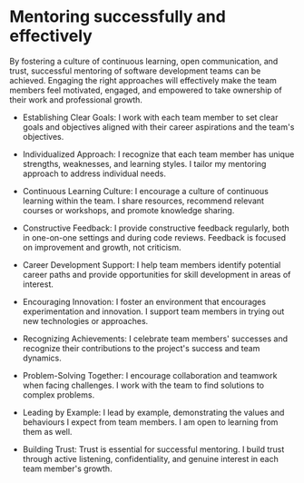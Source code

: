 # Mentoring successfully and effectively

By fostering a culture of continuous learning, open communication, and trust, successful mentoring of software development teams can be achieved.
Engaging the right approaches will effectively make the team members feel motivated, engaged, and empowered to take ownership of their work and professional growth.

- Establishing Clear Goals: I work with each team member to set clear goals and objectives aligned with their career aspirations and the team's objectives.

- Individualized Approach: I recognize that each team member has unique strengths, weaknesses, and learning styles. I tailor my mentoring approach to address individual needs.

- Continuous Learning Culture: I encourage a culture of continuous learning within the team. I share resources, recommend relevant courses or workshops, and promote knowledge sharing.

- Constructive Feedback: I provide constructive feedback regularly, both in one-on-one settings and during code reviews. Feedback is focused on improvement and growth, not criticism.

- Career Development Support: I help team members identify potential career paths and provide opportunities for skill development in areas of interest.

- Encouraging Innovation: I foster an environment that encourages experimentation and innovation. I support team members in trying out new technologies or approaches.

- Recognizing Achievements: I celebrate team members' successes and recognize their contributions to the project's success and team dynamics.

- Problem-Solving Together: I encourage collaboration and teamwork when facing challenges. I work with the team to find solutions to complex problems.

- Leading by Example: I lead by example, demonstrating the values and behaviours I expect from team members. I am open to learning from them as well.

- Building Trust: Trust is essential for successful mentoring. I build trust through active listening, confidentiality, and genuine interest in each team member's growth.
